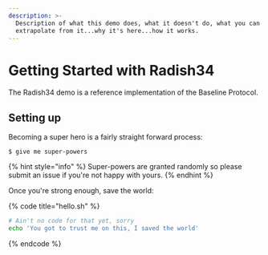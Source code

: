 ```yaml
---
description: >-
  Description of what this demo does, what it doesn't do, what you can
  extrapolate from it...why it's here...how it works.
---
```


# Getting Started with Radish34

The Radish34 demo is a reference implementation of the Baseline Protocol. 

## Setting up

Becoming a super hero is a fairly straight forward process:

```
$ give me super-powers
```

{% hint style="info" %}
 Super-powers are granted randomly so please submit an issue if you're not happy with yours.
{% endhint %}

Once you're strong enough, save the world:

{% code title="hello.sh" %}
```bash
# Ain't no code for that yet, sorry
echo 'You got to trust me on this, I saved the world'
```
{% endcode %}



